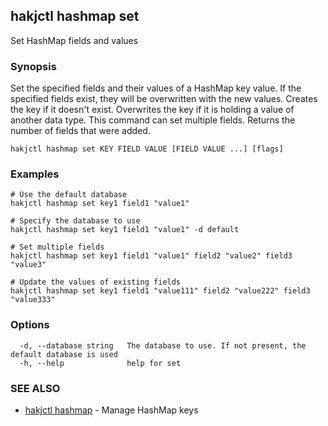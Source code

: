 ## hakjctl hashmap set

Set HashMap fields and values

### Synopsis

Set the specified fields and their values of a HashMap key value.
If the specified fields exist, they will be overwritten with the new values.
Creates the key if it doesn't exist.
Overwrites the key if it is holding a value of another data type.
This command can set multiple fields.
Returns the number of fields that were added.


```
hakjctl hashmap set KEY FIELD VALUE [FIELD VALUE ...] [flags]
```

### Examples

```
# Use the default database
hakjctl hashmap set key1 field1 "value1"

# Specify the database to use
hakjctl hashmap set key1 field1 "value1" -d default

# Set multiple fields
hakjctl hashmap set key1 field1 "value1" field2 "value2" field3 "value3"

# Update the values of existing fields
hakjctl hashmap set key1 field1 "value111" field2 "value222" field3 "value333"
```

### Options

```
  -d, --database string   The database to use. If not present, the default database is used
  -h, --help              help for set
```

### SEE ALSO

* [hakjctl hashmap](hakjctl_hashmap.md)	 - Manage HashMap keys

